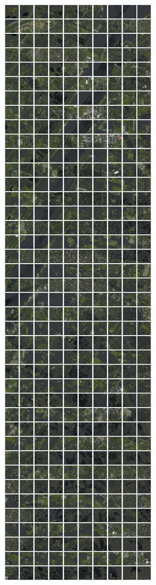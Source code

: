 <html>
<div>
<img src="https://github.com/HakkaTjakka/NL_TILE_MAP/blob/main/18/627/-1049/r.6270.-10490.png" height="44" width="44">
<img src="https://github.com/HakkaTjakka/NL_TILE_MAP/blob/main/18/627/-1049/r.6271.-10490.png" height="44" width="44">
<img src="https://github.com/HakkaTjakka/NL_TILE_MAP/blob/main/18/627/-1049/r.6272.-10490.png" height="44" width="44">
<img src="https://github.com/HakkaTjakka/NL_TILE_MAP/blob/main/18/627/-1049/r.6273.-10490.png" height="44" width="44">
<img src="https://github.com/HakkaTjakka/NL_TILE_MAP/blob/main/18/627/-1049/r.6274.-10490.png" height="44" width="44">
<img src="https://github.com/HakkaTjakka/NL_TILE_MAP/blob/main/18/627/-1049/r.6275.-10490.png" height="44" width="44">
<img src="https://github.com/HakkaTjakka/NL_TILE_MAP/blob/main/18/627/-1049/r.6276.-10490.png" height="44" width="44">
<img src="https://github.com/HakkaTjakka/NL_TILE_MAP/blob/main/18/627/-1049/r.6277.-10490.png" height="44" width="44">
<img src="https://github.com/HakkaTjakka/NL_TILE_MAP/blob/main/18/627/-1049/r.6278.-10490.png" height="44" width="44">
<img src="https://github.com/HakkaTjakka/NL_TILE_MAP/blob/main/18/627/-1049/r.6279.-10490.png" height="44" width="44">
<img src="https://github.com/HakkaTjakka/NL_TILE_MAP/blob/main/18/628/-1049/r.6280.-10490.png" height="44" width="44">
<img src="https://github.com/HakkaTjakka/NL_TILE_MAP/blob/main/18/628/-1049/r.6281.-10490.png" height="44" width="44">
<img src="https://github.com/HakkaTjakka/NL_TILE_MAP/blob/main/18/628/-1049/r.6282.-10490.png" height="44" width="44">
<img src="https://github.com/HakkaTjakka/NL_TILE_MAP/blob/main/18/628/-1049/r.6283.-10490.png" height="44" width="44">
<img src="https://github.com/HakkaTjakka/NL_TILE_MAP/blob/main/18/628/-1049/r.6284.-10490.png" height="44" width="44">
<img src="https://github.com/HakkaTjakka/NL_TILE_MAP/blob/main/18/628/-1049/r.6285.-10490.png" height="44" width="44">
<img src="https://github.com/HakkaTjakka/NL_TILE_MAP/blob/main/18/628/-1049/r.6286.-10490.png" height="44" width="44">
<img src="https://github.com/HakkaTjakka/NL_TILE_MAP/blob/main/18/628/-1049/r.6287.-10490.png" height="44" width="44">
<img src="https://github.com/HakkaTjakka/NL_TILE_MAP/blob/main/18/628/-1049/r.6288.-10490.png" height="44" width="44">
<img src="https://github.com/HakkaTjakka/NL_TILE_MAP/blob/main/18/628/-1049/r.6289.-10490.png" height="44" width="44">
<br>
<img src="https://github.com/HakkaTjakka/NL_TILE_MAP/blob/main/18/627/-1049/r.6270.-10489.png" height="44" width="44">
<img src="https://github.com/HakkaTjakka/NL_TILE_MAP/blob/main/18/627/-1049/r.6271.-10489.png" height="44" width="44">
<img src="https://github.com/HakkaTjakka/NL_TILE_MAP/blob/main/18/627/-1049/r.6272.-10489.png" height="44" width="44">
<img src="https://github.com/HakkaTjakka/NL_TILE_MAP/blob/main/18/627/-1049/r.6273.-10489.png" height="44" width="44">
<img src="https://github.com/HakkaTjakka/NL_TILE_MAP/blob/main/18/627/-1049/r.6274.-10489.png" height="44" width="44">
<img src="https://github.com/HakkaTjakka/NL_TILE_MAP/blob/main/18/627/-1049/r.6275.-10489.png" height="44" width="44">
<img src="https://github.com/HakkaTjakka/NL_TILE_MAP/blob/main/18/627/-1049/r.6276.-10489.png" height="44" width="44">
<img src="https://github.com/HakkaTjakka/NL_TILE_MAP/blob/main/18/627/-1049/r.6277.-10489.png" height="44" width="44">
<img src="https://github.com/HakkaTjakka/NL_TILE_MAP/blob/main/18/627/-1049/r.6278.-10489.png" height="44" width="44">
<img src="https://github.com/HakkaTjakka/NL_TILE_MAP/blob/main/18/627/-1049/r.6279.-10489.png" height="44" width="44">
<img src="https://github.com/HakkaTjakka/NL_TILE_MAP/blob/main/18/628/-1049/r.6280.-10489.png" height="44" width="44">
<img src="https://github.com/HakkaTjakka/NL_TILE_MAP/blob/main/18/628/-1049/r.6281.-10489.png" height="44" width="44">
<img src="https://github.com/HakkaTjakka/NL_TILE_MAP/blob/main/18/628/-1049/r.6282.-10489.png" height="44" width="44">
<img src="https://github.com/HakkaTjakka/NL_TILE_MAP/blob/main/18/628/-1049/r.6283.-10489.png" height="44" width="44">
<img src="https://github.com/HakkaTjakka/NL_TILE_MAP/blob/main/18/628/-1049/r.6284.-10489.png" height="44" width="44">
<img src="https://github.com/HakkaTjakka/NL_TILE_MAP/blob/main/18/628/-1049/r.6285.-10489.png" height="44" width="44">
<img src="https://github.com/HakkaTjakka/NL_TILE_MAP/blob/main/18/628/-1049/r.6286.-10489.png" height="44" width="44">
<img src="https://github.com/HakkaTjakka/NL_TILE_MAP/blob/main/18/628/-1049/r.6287.-10489.png" height="44" width="44">
<img src="https://github.com/HakkaTjakka/NL_TILE_MAP/blob/main/18/628/-1049/r.6288.-10489.png" height="44" width="44">
<img src="https://github.com/HakkaTjakka/NL_TILE_MAP/blob/main/18/628/-1049/r.6289.-10489.png" height="44" width="44">
<br>
<img src="https://github.com/HakkaTjakka/NL_TILE_MAP/blob/main/18/627/-1049/r.6270.-10488.png" height="44" width="44">
<img src="https://github.com/HakkaTjakka/NL_TILE_MAP/blob/main/18/627/-1049/r.6271.-10488.png" height="44" width="44">
<img src="https://github.com/HakkaTjakka/NL_TILE_MAP/blob/main/18/627/-1049/r.6272.-10488.png" height="44" width="44">
<img src="https://github.com/HakkaTjakka/NL_TILE_MAP/blob/main/18/627/-1049/r.6273.-10488.png" height="44" width="44">
<img src="https://github.com/HakkaTjakka/NL_TILE_MAP/blob/main/18/627/-1049/r.6274.-10488.png" height="44" width="44">
<img src="https://github.com/HakkaTjakka/NL_TILE_MAP/blob/main/18/627/-1049/r.6275.-10488.png" height="44" width="44">
<img src="https://github.com/HakkaTjakka/NL_TILE_MAP/blob/main/18/627/-1049/r.6276.-10488.png" height="44" width="44">
<img src="https://github.com/HakkaTjakka/NL_TILE_MAP/blob/main/18/627/-1049/r.6277.-10488.png" height="44" width="44">
<img src="https://github.com/HakkaTjakka/NL_TILE_MAP/blob/main/18/627/-1049/r.6278.-10488.png" height="44" width="44">
<img src="https://github.com/HakkaTjakka/NL_TILE_MAP/blob/main/18/627/-1049/r.6279.-10488.png" height="44" width="44">
<img src="https://github.com/HakkaTjakka/NL_TILE_MAP/blob/main/18/628/-1049/r.6280.-10488.png" height="44" width="44">
<img src="https://github.com/HakkaTjakka/NL_TILE_MAP/blob/main/18/628/-1049/r.6281.-10488.png" height="44" width="44">
<img src="https://github.com/HakkaTjakka/NL_TILE_MAP/blob/main/18/628/-1049/r.6282.-10488.png" height="44" width="44">
<img src="https://github.com/HakkaTjakka/NL_TILE_MAP/blob/main/18/628/-1049/r.6283.-10488.png" height="44" width="44">
<img src="https://github.com/HakkaTjakka/NL_TILE_MAP/blob/main/18/628/-1049/r.6284.-10488.png" height="44" width="44">
<img src="https://github.com/HakkaTjakka/NL_TILE_MAP/blob/main/18/628/-1049/r.6285.-10488.png" height="44" width="44">
<img src="https://github.com/HakkaTjakka/NL_TILE_MAP/blob/main/18/628/-1049/r.6286.-10488.png" height="44" width="44">
<img src="https://github.com/HakkaTjakka/NL_TILE_MAP/blob/main/18/628/-1049/r.6287.-10488.png" height="44" width="44">
<img src="https://github.com/HakkaTjakka/NL_TILE_MAP/blob/main/18/628/-1049/r.6288.-10488.png" height="44" width="44">
<img src="https://github.com/HakkaTjakka/NL_TILE_MAP/blob/main/18/628/-1049/r.6289.-10488.png" height="44" width="44">
<br>
<img src="https://github.com/HakkaTjakka/NL_TILE_MAP/blob/main/18/627/-1049/r.6270.-10487.png" height="44" width="44">
<img src="https://github.com/HakkaTjakka/NL_TILE_MAP/blob/main/18/627/-1049/r.6271.-10487.png" height="44" width="44">
<img src="https://github.com/HakkaTjakka/NL_TILE_MAP/blob/main/18/627/-1049/r.6272.-10487.png" height="44" width="44">
<img src="https://github.com/HakkaTjakka/NL_TILE_MAP/blob/main/18/627/-1049/r.6273.-10487.png" height="44" width="44">
<img src="https://github.com/HakkaTjakka/NL_TILE_MAP/blob/main/18/627/-1049/r.6274.-10487.png" height="44" width="44">
<img src="https://github.com/HakkaTjakka/NL_TILE_MAP/blob/main/18/627/-1049/r.6275.-10487.png" height="44" width="44">
<img src="https://github.com/HakkaTjakka/NL_TILE_MAP/blob/main/18/627/-1049/r.6276.-10487.png" height="44" width="44">
<img src="https://github.com/HakkaTjakka/NL_TILE_MAP/blob/main/18/627/-1049/r.6277.-10487.png" height="44" width="44">
<img src="https://github.com/HakkaTjakka/NL_TILE_MAP/blob/main/18/627/-1049/r.6278.-10487.png" height="44" width="44">
<img src="https://github.com/HakkaTjakka/NL_TILE_MAP/blob/main/18/627/-1049/r.6279.-10487.png" height="44" width="44">
<img src="https://github.com/HakkaTjakka/NL_TILE_MAP/blob/main/18/628/-1049/r.6280.-10487.png" height="44" width="44">
<img src="https://github.com/HakkaTjakka/NL_TILE_MAP/blob/main/18/628/-1049/r.6281.-10487.png" height="44" width="44">
<img src="https://github.com/HakkaTjakka/NL_TILE_MAP/blob/main/18/628/-1049/r.6282.-10487.png" height="44" width="44">
<img src="https://github.com/HakkaTjakka/NL_TILE_MAP/blob/main/18/628/-1049/r.6283.-10487.png" height="44" width="44">
<img src="https://github.com/HakkaTjakka/NL_TILE_MAP/blob/main/18/628/-1049/r.6284.-10487.png" height="44" width="44">
<img src="https://github.com/HakkaTjakka/NL_TILE_MAP/blob/main/18/628/-1049/r.6285.-10487.png" height="44" width="44">
<img src="https://github.com/HakkaTjakka/NL_TILE_MAP/blob/main/18/628/-1049/r.6286.-10487.png" height="44" width="44">
<img src="https://github.com/HakkaTjakka/NL_TILE_MAP/blob/main/18/628/-1049/r.6287.-10487.png" height="44" width="44">
<img src="https://github.com/HakkaTjakka/NL_TILE_MAP/blob/main/18/628/-1049/r.6288.-10487.png" height="44" width="44">
<img src="https://github.com/HakkaTjakka/NL_TILE_MAP/blob/main/18/628/-1049/r.6289.-10487.png" height="44" width="44">
<br>
<img src="https://github.com/HakkaTjakka/NL_TILE_MAP/blob/main/18/627/-1049/r.6270.-10486.png" height="44" width="44">
<img src="https://github.com/HakkaTjakka/NL_TILE_MAP/blob/main/18/627/-1049/r.6271.-10486.png" height="44" width="44">
<img src="https://github.com/HakkaTjakka/NL_TILE_MAP/blob/main/18/627/-1049/r.6272.-10486.png" height="44" width="44">
<img src="https://github.com/HakkaTjakka/NL_TILE_MAP/blob/main/18/627/-1049/r.6273.-10486.png" height="44" width="44">
<img src="https://github.com/HakkaTjakka/NL_TILE_MAP/blob/main/18/627/-1049/r.6274.-10486.png" height="44" width="44">
<img src="https://github.com/HakkaTjakka/NL_TILE_MAP/blob/main/18/627/-1049/r.6275.-10486.png" height="44" width="44">
<img src="https://github.com/HakkaTjakka/NL_TILE_MAP/blob/main/18/627/-1049/r.6276.-10486.png" height="44" width="44">
<img src="https://github.com/HakkaTjakka/NL_TILE_MAP/blob/main/18/627/-1049/r.6277.-10486.png" height="44" width="44">
<img src="https://github.com/HakkaTjakka/NL_TILE_MAP/blob/main/18/627/-1049/r.6278.-10486.png" height="44" width="44">
<img src="https://github.com/HakkaTjakka/NL_TILE_MAP/blob/main/18/627/-1049/r.6279.-10486.png" height="44" width="44">
<img src="https://github.com/HakkaTjakka/NL_TILE_MAP/blob/main/18/628/-1049/r.6280.-10486.png" height="44" width="44">
<img src="https://github.com/HakkaTjakka/NL_TILE_MAP/blob/main/18/628/-1049/r.6281.-10486.png" height="44" width="44">
<img src="https://github.com/HakkaTjakka/NL_TILE_MAP/blob/main/18/628/-1049/r.6282.-10486.png" height="44" width="44">
<img src="https://github.com/HakkaTjakka/NL_TILE_MAP/blob/main/18/628/-1049/r.6283.-10486.png" height="44" width="44">
<img src="https://github.com/HakkaTjakka/NL_TILE_MAP/blob/main/18/628/-1049/r.6284.-10486.png" height="44" width="44">
<img src="https://github.com/HakkaTjakka/NL_TILE_MAP/blob/main/18/628/-1049/r.6285.-10486.png" height="44" width="44">
<img src="https://github.com/HakkaTjakka/NL_TILE_MAP/blob/main/18/628/-1049/r.6286.-10486.png" height="44" width="44">
<img src="https://github.com/HakkaTjakka/NL_TILE_MAP/blob/main/18/628/-1049/r.6287.-10486.png" height="44" width="44">
<img src="https://github.com/HakkaTjakka/NL_TILE_MAP/blob/main/18/628/-1049/r.6288.-10486.png" height="44" width="44">
<img src="https://github.com/HakkaTjakka/NL_TILE_MAP/blob/main/18/628/-1049/r.6289.-10486.png" height="44" width="44">
<br>
<img src="https://github.com/HakkaTjakka/NL_TILE_MAP/blob/main/18/627/-1049/r.6270.-10485.png" height="44" width="44">
<img src="https://github.com/HakkaTjakka/NL_TILE_MAP/blob/main/18/627/-1049/r.6271.-10485.png" height="44" width="44">
<img src="https://github.com/HakkaTjakka/NL_TILE_MAP/blob/main/18/627/-1049/r.6272.-10485.png" height="44" width="44">
<img src="https://github.com/HakkaTjakka/NL_TILE_MAP/blob/main/18/627/-1049/r.6273.-10485.png" height="44" width="44">
<img src="https://github.com/HakkaTjakka/NL_TILE_MAP/blob/main/18/627/-1049/r.6274.-10485.png" height="44" width="44">
<img src="https://github.com/HakkaTjakka/NL_TILE_MAP/blob/main/18/627/-1049/r.6275.-10485.png" height="44" width="44">
<img src="https://github.com/HakkaTjakka/NL_TILE_MAP/blob/main/18/627/-1049/r.6276.-10485.png" height="44" width="44">
<img src="https://github.com/HakkaTjakka/NL_TILE_MAP/blob/main/18/627/-1049/r.6277.-10485.png" height="44" width="44">
<img src="https://github.com/HakkaTjakka/NL_TILE_MAP/blob/main/18/627/-1049/r.6278.-10485.png" height="44" width="44">
<img src="https://github.com/HakkaTjakka/NL_TILE_MAP/blob/main/18/627/-1049/r.6279.-10485.png" height="44" width="44">
<img src="https://github.com/HakkaTjakka/NL_TILE_MAP/blob/main/18/628/-1049/r.6280.-10485.png" height="44" width="44">
<img src="https://github.com/HakkaTjakka/NL_TILE_MAP/blob/main/18/628/-1049/r.6281.-10485.png" height="44" width="44">
<img src="https://github.com/HakkaTjakka/NL_TILE_MAP/blob/main/18/628/-1049/r.6282.-10485.png" height="44" width="44">
<img src="https://github.com/HakkaTjakka/NL_TILE_MAP/blob/main/18/628/-1049/r.6283.-10485.png" height="44" width="44">
<img src="https://github.com/HakkaTjakka/NL_TILE_MAP/blob/main/18/628/-1049/r.6284.-10485.png" height="44" width="44">
<img src="https://github.com/HakkaTjakka/NL_TILE_MAP/blob/main/18/628/-1049/r.6285.-10485.png" height="44" width="44">
<img src="https://github.com/HakkaTjakka/NL_TILE_MAP/blob/main/18/628/-1049/r.6286.-10485.png" height="44" width="44">
<img src="https://github.com/HakkaTjakka/NL_TILE_MAP/blob/main/18/628/-1049/r.6287.-10485.png" height="44" width="44">
<img src="https://github.com/HakkaTjakka/NL_TILE_MAP/blob/main/18/628/-1049/r.6288.-10485.png" height="44" width="44">
<img src="https://github.com/HakkaTjakka/NL_TILE_MAP/blob/main/18/628/-1049/r.6289.-10485.png" height="44" width="44">
<br>
<img src="https://github.com/HakkaTjakka/NL_TILE_MAP/blob/main/18/627/-1049/r.6270.-10484.png" height="44" width="44">
<img src="https://github.com/HakkaTjakka/NL_TILE_MAP/blob/main/18/627/-1049/r.6271.-10484.png" height="44" width="44">
<img src="https://github.com/HakkaTjakka/NL_TILE_MAP/blob/main/18/627/-1049/r.6272.-10484.png" height="44" width="44">
<img src="https://github.com/HakkaTjakka/NL_TILE_MAP/blob/main/18/627/-1049/r.6273.-10484.png" height="44" width="44">
<img src="https://github.com/HakkaTjakka/NL_TILE_MAP/blob/main/18/627/-1049/r.6274.-10484.png" height="44" width="44">
<img src="https://github.com/HakkaTjakka/NL_TILE_MAP/blob/main/18/627/-1049/r.6275.-10484.png" height="44" width="44">
<img src="https://github.com/HakkaTjakka/NL_TILE_MAP/blob/main/18/627/-1049/r.6276.-10484.png" height="44" width="44">
<img src="https://github.com/HakkaTjakka/NL_TILE_MAP/blob/main/18/627/-1049/r.6277.-10484.png" height="44" width="44">
<img src="https://github.com/HakkaTjakka/NL_TILE_MAP/blob/main/18/627/-1049/r.6278.-10484.png" height="44" width="44">
<img src="https://github.com/HakkaTjakka/NL_TILE_MAP/blob/main/18/627/-1049/r.6279.-10484.png" height="44" width="44">
<img src="https://github.com/HakkaTjakka/NL_TILE_MAP/blob/main/18/628/-1049/r.6280.-10484.png" height="44" width="44">
<img src="https://github.com/HakkaTjakka/NL_TILE_MAP/blob/main/18/628/-1049/r.6281.-10484.png" height="44" width="44">
<img src="https://github.com/HakkaTjakka/NL_TILE_MAP/blob/main/18/628/-1049/r.6282.-10484.png" height="44" width="44">
<img src="https://github.com/HakkaTjakka/NL_TILE_MAP/blob/main/18/628/-1049/r.6283.-10484.png" height="44" width="44">
<img src="https://github.com/HakkaTjakka/NL_TILE_MAP/blob/main/18/628/-1049/r.6284.-10484.png" height="44" width="44">
<img src="https://github.com/HakkaTjakka/NL_TILE_MAP/blob/main/18/628/-1049/r.6285.-10484.png" height="44" width="44">
<img src="https://github.com/HakkaTjakka/NL_TILE_MAP/blob/main/18/628/-1049/r.6286.-10484.png" height="44" width="44">
<img src="https://github.com/HakkaTjakka/NL_TILE_MAP/blob/main/18/628/-1049/r.6287.-10484.png" height="44" width="44">
<img src="https://github.com/HakkaTjakka/NL_TILE_MAP/blob/main/18/628/-1049/r.6288.-10484.png" height="44" width="44">
<img src="https://github.com/HakkaTjakka/NL_TILE_MAP/blob/main/18/628/-1049/r.6289.-10484.png" height="44" width="44">
<br>
<img src="https://github.com/HakkaTjakka/NL_TILE_MAP/blob/main/18/627/-1049/r.6270.-10483.png" height="44" width="44">
<img src="https://github.com/HakkaTjakka/NL_TILE_MAP/blob/main/18/627/-1049/r.6271.-10483.png" height="44" width="44">
<img src="https://github.com/HakkaTjakka/NL_TILE_MAP/blob/main/18/627/-1049/r.6272.-10483.png" height="44" width="44">
<img src="https://github.com/HakkaTjakka/NL_TILE_MAP/blob/main/18/627/-1049/r.6273.-10483.png" height="44" width="44">
<img src="https://github.com/HakkaTjakka/NL_TILE_MAP/blob/main/18/627/-1049/r.6274.-10483.png" height="44" width="44">
<img src="https://github.com/HakkaTjakka/NL_TILE_MAP/blob/main/18/627/-1049/r.6275.-10483.png" height="44" width="44">
<img src="https://github.com/HakkaTjakka/NL_TILE_MAP/blob/main/18/627/-1049/r.6276.-10483.png" height="44" width="44">
<img src="https://github.com/HakkaTjakka/NL_TILE_MAP/blob/main/18/627/-1049/r.6277.-10483.png" height="44" width="44">
<img src="https://github.com/HakkaTjakka/NL_TILE_MAP/blob/main/18/627/-1049/r.6278.-10483.png" height="44" width="44">
<img src="https://github.com/HakkaTjakka/NL_TILE_MAP/blob/main/18/627/-1049/r.6279.-10483.png" height="44" width="44">
<img src="https://github.com/HakkaTjakka/NL_TILE_MAP/blob/main/18/628/-1049/r.6280.-10483.png" height="44" width="44">
<img src="https://github.com/HakkaTjakka/NL_TILE_MAP/blob/main/18/628/-1049/r.6281.-10483.png" height="44" width="44">
<img src="https://github.com/HakkaTjakka/NL_TILE_MAP/blob/main/18/628/-1049/r.6282.-10483.png" height="44" width="44">
<img src="https://github.com/HakkaTjakka/NL_TILE_MAP/blob/main/18/628/-1049/r.6283.-10483.png" height="44" width="44">
<img src="https://github.com/HakkaTjakka/NL_TILE_MAP/blob/main/18/628/-1049/r.6284.-10483.png" height="44" width="44">
<img src="https://github.com/HakkaTjakka/NL_TILE_MAP/blob/main/18/628/-1049/r.6285.-10483.png" height="44" width="44">
<img src="https://github.com/HakkaTjakka/NL_TILE_MAP/blob/main/18/628/-1049/r.6286.-10483.png" height="44" width="44">
<img src="https://github.com/HakkaTjakka/NL_TILE_MAP/blob/main/18/628/-1049/r.6287.-10483.png" height="44" width="44">
<img src="https://github.com/HakkaTjakka/NL_TILE_MAP/blob/main/18/628/-1049/r.6288.-10483.png" height="44" width="44">
<img src="https://github.com/HakkaTjakka/NL_TILE_MAP/blob/main/18/628/-1049/r.6289.-10483.png" height="44" width="44">
<br>
<img src="https://github.com/HakkaTjakka/NL_TILE_MAP/blob/main/18/627/-1049/r.6270.-10482.png" height="44" width="44">
<img src="https://github.com/HakkaTjakka/NL_TILE_MAP/blob/main/18/627/-1049/r.6271.-10482.png" height="44" width="44">
<img src="https://github.com/HakkaTjakka/NL_TILE_MAP/blob/main/18/627/-1049/r.6272.-10482.png" height="44" width="44">
<img src="https://github.com/HakkaTjakka/NL_TILE_MAP/blob/main/18/627/-1049/r.6273.-10482.png" height="44" width="44">
<img src="https://github.com/HakkaTjakka/NL_TILE_MAP/blob/main/18/627/-1049/r.6274.-10482.png" height="44" width="44">
<img src="https://github.com/HakkaTjakka/NL_TILE_MAP/blob/main/18/627/-1049/r.6275.-10482.png" height="44" width="44">
<img src="https://github.com/HakkaTjakka/NL_TILE_MAP/blob/main/18/627/-1049/r.6276.-10482.png" height="44" width="44">
<img src="https://github.com/HakkaTjakka/NL_TILE_MAP/blob/main/18/627/-1049/r.6277.-10482.png" height="44" width="44">
<img src="https://github.com/HakkaTjakka/NL_TILE_MAP/blob/main/18/627/-1049/r.6278.-10482.png" height="44" width="44">
<img src="https://github.com/HakkaTjakka/NL_TILE_MAP/blob/main/18/627/-1049/r.6279.-10482.png" height="44" width="44">
<img src="https://github.com/HakkaTjakka/NL_TILE_MAP/blob/main/18/628/-1049/r.6280.-10482.png" height="44" width="44">
<img src="https://github.com/HakkaTjakka/NL_TILE_MAP/blob/main/18/628/-1049/r.6281.-10482.png" height="44" width="44">
<img src="https://github.com/HakkaTjakka/NL_TILE_MAP/blob/main/18/628/-1049/r.6282.-10482.png" height="44" width="44">
<img src="https://github.com/HakkaTjakka/NL_TILE_MAP/blob/main/18/628/-1049/r.6283.-10482.png" height="44" width="44">
<img src="https://github.com/HakkaTjakka/NL_TILE_MAP/blob/main/18/628/-1049/r.6284.-10482.png" height="44" width="44">
<img src="https://github.com/HakkaTjakka/NL_TILE_MAP/blob/main/18/628/-1049/r.6285.-10482.png" height="44" width="44">
<img src="https://github.com/HakkaTjakka/NL_TILE_MAP/blob/main/18/628/-1049/r.6286.-10482.png" height="44" width="44">
<img src="https://github.com/HakkaTjakka/NL_TILE_MAP/blob/main/18/628/-1049/r.6287.-10482.png" height="44" width="44">
<img src="https://github.com/HakkaTjakka/NL_TILE_MAP/blob/main/18/628/-1049/r.6288.-10482.png" height="44" width="44">
<img src="https://github.com/HakkaTjakka/NL_TILE_MAP/blob/main/18/628/-1049/r.6289.-10482.png" height="44" width="44">
<br>
<img src="https://github.com/HakkaTjakka/NL_TILE_MAP/blob/main/18/627/-1049/r.6270.-10481.png" height="44" width="44">
<img src="https://github.com/HakkaTjakka/NL_TILE_MAP/blob/main/18/627/-1049/r.6271.-10481.png" height="44" width="44">
<img src="https://github.com/HakkaTjakka/NL_TILE_MAP/blob/main/18/627/-1049/r.6272.-10481.png" height="44" width="44">
<img src="https://github.com/HakkaTjakka/NL_TILE_MAP/blob/main/18/627/-1049/r.6273.-10481.png" height="44" width="44">
<img src="https://github.com/HakkaTjakka/NL_TILE_MAP/blob/main/18/627/-1049/r.6274.-10481.png" height="44" width="44">
<img src="https://github.com/HakkaTjakka/NL_TILE_MAP/blob/main/18/627/-1049/r.6275.-10481.png" height="44" width="44">
<img src="https://github.com/HakkaTjakka/NL_TILE_MAP/blob/main/18/627/-1049/r.6276.-10481.png" height="44" width="44">
<img src="https://github.com/HakkaTjakka/NL_TILE_MAP/blob/main/18/627/-1049/r.6277.-10481.png" height="44" width="44">
<img src="https://github.com/HakkaTjakka/NL_TILE_MAP/blob/main/18/627/-1049/r.6278.-10481.png" height="44" width="44">
<img src="https://github.com/HakkaTjakka/NL_TILE_MAP/blob/main/18/627/-1049/r.6279.-10481.png" height="44" width="44">
<img src="https://github.com/HakkaTjakka/NL_TILE_MAP/blob/main/18/628/-1049/r.6280.-10481.png" height="44" width="44">
<img src="https://github.com/HakkaTjakka/NL_TILE_MAP/blob/main/18/628/-1049/r.6281.-10481.png" height="44" width="44">
<img src="https://github.com/HakkaTjakka/NL_TILE_MAP/blob/main/18/628/-1049/r.6282.-10481.png" height="44" width="44">
<img src="https://github.com/HakkaTjakka/NL_TILE_MAP/blob/main/18/628/-1049/r.6283.-10481.png" height="44" width="44">
<img src="https://github.com/HakkaTjakka/NL_TILE_MAP/blob/main/18/628/-1049/r.6284.-10481.png" height="44" width="44">
<img src="https://github.com/HakkaTjakka/NL_TILE_MAP/blob/main/18/628/-1049/r.6285.-10481.png" height="44" width="44">
<img src="https://github.com/HakkaTjakka/NL_TILE_MAP/blob/main/18/628/-1049/r.6286.-10481.png" height="44" width="44">
<img src="https://github.com/HakkaTjakka/NL_TILE_MAP/blob/main/18/628/-1049/r.6287.-10481.png" height="44" width="44">
<img src="https://github.com/HakkaTjakka/NL_TILE_MAP/blob/main/18/628/-1049/r.6288.-10481.png" height="44" width="44">
<img src="https://github.com/HakkaTjakka/NL_TILE_MAP/blob/main/18/628/-1049/r.6289.-10481.png" height="44" width="44">
<br>
<img src="https://github.com/HakkaTjakka/NL_TILE_MAP/blob/main/18/627/-1048/r.6270.-10480.png" height="44" width="44">
<img src="https://github.com/HakkaTjakka/NL_TILE_MAP/blob/main/18/627/-1048/r.6271.-10480.png" height="44" width="44">
<img src="https://github.com/HakkaTjakka/NL_TILE_MAP/blob/main/18/627/-1048/r.6272.-10480.png" height="44" width="44">
<img src="https://github.com/HakkaTjakka/NL_TILE_MAP/blob/main/18/627/-1048/r.6273.-10480.png" height="44" width="44">
<img src="https://github.com/HakkaTjakka/NL_TILE_MAP/blob/main/18/627/-1048/r.6274.-10480.png" height="44" width="44">
<img src="https://github.com/HakkaTjakka/NL_TILE_MAP/blob/main/18/627/-1048/r.6275.-10480.png" height="44" width="44">
<img src="https://github.com/HakkaTjakka/NL_TILE_MAP/blob/main/18/627/-1048/r.6276.-10480.png" height="44" width="44">
<img src="https://github.com/HakkaTjakka/NL_TILE_MAP/blob/main/18/627/-1048/r.6277.-10480.png" height="44" width="44">
<img src="https://github.com/HakkaTjakka/NL_TILE_MAP/blob/main/18/627/-1048/r.6278.-10480.png" height="44" width="44">
<img src="https://github.com/HakkaTjakka/NL_TILE_MAP/blob/main/18/627/-1048/r.6279.-10480.png" height="44" width="44">
<img src="https://github.com/HakkaTjakka/NL_TILE_MAP/blob/main/18/628/-1048/r.6280.-10480.png" height="44" width="44">
<img src="https://github.com/HakkaTjakka/NL_TILE_MAP/blob/main/18/628/-1048/r.6281.-10480.png" height="44" width="44">
<img src="https://github.com/HakkaTjakka/NL_TILE_MAP/blob/main/18/628/-1048/r.6282.-10480.png" height="44" width="44">
<img src="https://github.com/HakkaTjakka/NL_TILE_MAP/blob/main/18/628/-1048/r.6283.-10480.png" height="44" width="44">
<img src="https://github.com/HakkaTjakka/NL_TILE_MAP/blob/main/18/628/-1048/r.6284.-10480.png" height="44" width="44">
<img src="https://github.com/HakkaTjakka/NL_TILE_MAP/blob/main/18/628/-1048/r.6285.-10480.png" height="44" width="44">
<img src="https://github.com/HakkaTjakka/NL_TILE_MAP/blob/main/18/628/-1048/r.6286.-10480.png" height="44" width="44">
<img src="https://github.com/HakkaTjakka/NL_TILE_MAP/blob/main/18/628/-1048/r.6287.-10480.png" height="44" width="44">
<img src="https://github.com/HakkaTjakka/NL_TILE_MAP/blob/main/18/628/-1048/r.6288.-10480.png" height="44" width="44">
<img src="https://github.com/HakkaTjakka/NL_TILE_MAP/blob/main/18/628/-1048/r.6289.-10480.png" height="44" width="44">
<br>
<img src="https://github.com/HakkaTjakka/NL_TILE_MAP/blob/main/18/627/-1048/r.6270.-10479.png" height="44" width="44">
<img src="https://github.com/HakkaTjakka/NL_TILE_MAP/blob/main/18/627/-1048/r.6271.-10479.png" height="44" width="44">
<img src="https://github.com/HakkaTjakka/NL_TILE_MAP/blob/main/18/627/-1048/r.6272.-10479.png" height="44" width="44">
<img src="https://github.com/HakkaTjakka/NL_TILE_MAP/blob/main/18/627/-1048/r.6273.-10479.png" height="44" width="44">
<img src="https://github.com/HakkaTjakka/NL_TILE_MAP/blob/main/18/627/-1048/r.6274.-10479.png" height="44" width="44">
<img src="https://github.com/HakkaTjakka/NL_TILE_MAP/blob/main/18/627/-1048/r.6275.-10479.png" height="44" width="44">
<img src="https://github.com/HakkaTjakka/NL_TILE_MAP/blob/main/18/627/-1048/r.6276.-10479.png" height="44" width="44">
<img src="https://github.com/HakkaTjakka/NL_TILE_MAP/blob/main/18/627/-1048/r.6277.-10479.png" height="44" width="44">
<img src="https://github.com/HakkaTjakka/NL_TILE_MAP/blob/main/18/627/-1048/r.6278.-10479.png" height="44" width="44">
<img src="https://github.com/HakkaTjakka/NL_TILE_MAP/blob/main/18/627/-1048/r.6279.-10479.png" height="44" width="44">
<img src="https://github.com/HakkaTjakka/NL_TILE_MAP/blob/main/18/628/-1048/r.6280.-10479.png" height="44" width="44">
<img src="https://github.com/HakkaTjakka/NL_TILE_MAP/blob/main/18/628/-1048/r.6281.-10479.png" height="44" width="44">
<img src="https://github.com/HakkaTjakka/NL_TILE_MAP/blob/main/18/628/-1048/r.6282.-10479.png" height="44" width="44">
<img src="https://github.com/HakkaTjakka/NL_TILE_MAP/blob/main/18/628/-1048/r.6283.-10479.png" height="44" width="44">
<img src="https://github.com/HakkaTjakka/NL_TILE_MAP/blob/main/18/628/-1048/r.6284.-10479.png" height="44" width="44">
<img src="https://github.com/HakkaTjakka/NL_TILE_MAP/blob/main/18/628/-1048/r.6285.-10479.png" height="44" width="44">
<img src="https://github.com/HakkaTjakka/NL_TILE_MAP/blob/main/18/628/-1048/r.6286.-10479.png" height="44" width="44">
<img src="https://github.com/HakkaTjakka/NL_TILE_MAP/blob/main/18/628/-1048/r.6287.-10479.png" height="44" width="44">
<img src="https://github.com/HakkaTjakka/NL_TILE_MAP/blob/main/18/628/-1048/r.6288.-10479.png" height="44" width="44">
<img src="https://github.com/HakkaTjakka/NL_TILE_MAP/blob/main/18/628/-1048/r.6289.-10479.png" height="44" width="44">
<br>
<img src="https://github.com/HakkaTjakka/NL_TILE_MAP/blob/main/18/627/-1048/r.6270.-10478.png" height="44" width="44">
<img src="https://github.com/HakkaTjakka/NL_TILE_MAP/blob/main/18/627/-1048/r.6271.-10478.png" height="44" width="44">
<img src="https://github.com/HakkaTjakka/NL_TILE_MAP/blob/main/18/627/-1048/r.6272.-10478.png" height="44" width="44">
<img src="https://github.com/HakkaTjakka/NL_TILE_MAP/blob/main/18/627/-1048/r.6273.-10478.png" height="44" width="44">
<img src="https://github.com/HakkaTjakka/NL_TILE_MAP/blob/main/18/627/-1048/r.6274.-10478.png" height="44" width="44">
<img src="https://github.com/HakkaTjakka/NL_TILE_MAP/blob/main/18/627/-1048/r.6275.-10478.png" height="44" width="44">
<img src="https://github.com/HakkaTjakka/NL_TILE_MAP/blob/main/18/627/-1048/r.6276.-10478.png" height="44" width="44">
<img src="https://github.com/HakkaTjakka/NL_TILE_MAP/blob/main/18/627/-1048/r.6277.-10478.png" height="44" width="44">
<img src="https://github.com/HakkaTjakka/NL_TILE_MAP/blob/main/18/627/-1048/r.6278.-10478.png" height="44" width="44">
<img src="https://github.com/HakkaTjakka/NL_TILE_MAP/blob/main/18/627/-1048/r.6279.-10478.png" height="44" width="44">
<img src="https://github.com/HakkaTjakka/NL_TILE_MAP/blob/main/18/628/-1048/r.6280.-10478.png" height="44" width="44">
<img src="https://github.com/HakkaTjakka/NL_TILE_MAP/blob/main/18/628/-1048/r.6281.-10478.png" height="44" width="44">
<img src="https://github.com/HakkaTjakka/NL_TILE_MAP/blob/main/18/628/-1048/r.6282.-10478.png" height="44" width="44">
<img src="https://github.com/HakkaTjakka/NL_TILE_MAP/blob/main/18/628/-1048/r.6283.-10478.png" height="44" width="44">
<img src="https://github.com/HakkaTjakka/NL_TILE_MAP/blob/main/18/628/-1048/r.6284.-10478.png" height="44" width="44">
<img src="https://github.com/HakkaTjakka/NL_TILE_MAP/blob/main/18/628/-1048/r.6285.-10478.png" height="44" width="44">
<img src="https://github.com/HakkaTjakka/NL_TILE_MAP/blob/main/18/628/-1048/r.6286.-10478.png" height="44" width="44">
<img src="https://github.com/HakkaTjakka/NL_TILE_MAP/blob/main/18/628/-1048/r.6287.-10478.png" height="44" width="44">
<img src="https://github.com/HakkaTjakka/NL_TILE_MAP/blob/main/18/628/-1048/r.6288.-10478.png" height="44" width="44">
<img src="https://github.com/HakkaTjakka/NL_TILE_MAP/blob/main/18/628/-1048/r.6289.-10478.png" height="44" width="44">
<br>
<img src="https://github.com/HakkaTjakka/NL_TILE_MAP/blob/main/18/627/-1048/r.6270.-10477.png" height="44" width="44">
<img src="https://github.com/HakkaTjakka/NL_TILE_MAP/blob/main/18/627/-1048/r.6271.-10477.png" height="44" width="44">
<img src="https://github.com/HakkaTjakka/NL_TILE_MAP/blob/main/18/627/-1048/r.6272.-10477.png" height="44" width="44">
<img src="https://github.com/HakkaTjakka/NL_TILE_MAP/blob/main/18/627/-1048/r.6273.-10477.png" height="44" width="44">
<img src="https://github.com/HakkaTjakka/NL_TILE_MAP/blob/main/18/627/-1048/r.6274.-10477.png" height="44" width="44">
<img src="https://github.com/HakkaTjakka/NL_TILE_MAP/blob/main/18/627/-1048/r.6275.-10477.png" height="44" width="44">
<img src="https://github.com/HakkaTjakka/NL_TILE_MAP/blob/main/18/627/-1048/r.6276.-10477.png" height="44" width="44">
<img src="https://github.com/HakkaTjakka/NL_TILE_MAP/blob/main/18/627/-1048/r.6277.-10477.png" height="44" width="44">
<img src="https://github.com/HakkaTjakka/NL_TILE_MAP/blob/main/18/627/-1048/r.6278.-10477.png" height="44" width="44">
<img src="https://github.com/HakkaTjakka/NL_TILE_MAP/blob/main/18/627/-1048/r.6279.-10477.png" height="44" width="44">
<img src="https://github.com/HakkaTjakka/NL_TILE_MAP/blob/main/18/628/-1048/r.6280.-10477.png" height="44" width="44">
<img src="https://github.com/HakkaTjakka/NL_TILE_MAP/blob/main/18/628/-1048/r.6281.-10477.png" height="44" width="44">
<img src="https://github.com/HakkaTjakka/NL_TILE_MAP/blob/main/18/628/-1048/r.6282.-10477.png" height="44" width="44">
<img src="https://github.com/HakkaTjakka/NL_TILE_MAP/blob/main/18/628/-1048/r.6283.-10477.png" height="44" width="44">
<img src="https://github.com/HakkaTjakka/NL_TILE_MAP/blob/main/18/628/-1048/r.6284.-10477.png" height="44" width="44">
<img src="https://github.com/HakkaTjakka/NL_TILE_MAP/blob/main/18/628/-1048/r.6285.-10477.png" height="44" width="44">
<img src="https://github.com/HakkaTjakka/NL_TILE_MAP/blob/main/18/628/-1048/r.6286.-10477.png" height="44" width="44">
<img src="https://github.com/HakkaTjakka/NL_TILE_MAP/blob/main/18/628/-1048/r.6287.-10477.png" height="44" width="44">
<img src="https://github.com/HakkaTjakka/NL_TILE_MAP/blob/main/18/628/-1048/r.6288.-10477.png" height="44" width="44">
<img src="https://github.com/HakkaTjakka/NL_TILE_MAP/blob/main/18/628/-1048/r.6289.-10477.png" height="44" width="44">
<br>
<img src="https://github.com/HakkaTjakka/NL_TILE_MAP/blob/main/18/627/-1048/r.6270.-10476.png" height="44" width="44">
<img src="https://github.com/HakkaTjakka/NL_TILE_MAP/blob/main/18/627/-1048/r.6271.-10476.png" height="44" width="44">
<img src="https://github.com/HakkaTjakka/NL_TILE_MAP/blob/main/18/627/-1048/r.6272.-10476.png" height="44" width="44">
<img src="https://github.com/HakkaTjakka/NL_TILE_MAP/blob/main/18/627/-1048/r.6273.-10476.png" height="44" width="44">
<img src="https://github.com/HakkaTjakka/NL_TILE_MAP/blob/main/18/627/-1048/r.6274.-10476.png" height="44" width="44">
<img src="https://github.com/HakkaTjakka/NL_TILE_MAP/blob/main/18/627/-1048/r.6275.-10476.png" height="44" width="44">
<img src="https://github.com/HakkaTjakka/NL_TILE_MAP/blob/main/18/627/-1048/r.6276.-10476.png" height="44" width="44">
<img src="https://github.com/HakkaTjakka/NL_TILE_MAP/blob/main/18/627/-1048/r.6277.-10476.png" height="44" width="44">
<img src="https://github.com/HakkaTjakka/NL_TILE_MAP/blob/main/18/627/-1048/r.6278.-10476.png" height="44" width="44">
<img src="https://github.com/HakkaTjakka/NL_TILE_MAP/blob/main/18/627/-1048/r.6279.-10476.png" height="44" width="44">
<img src="https://github.com/HakkaTjakka/NL_TILE_MAP/blob/main/18/628/-1048/r.6280.-10476.png" height="44" width="44">
<img src="https://github.com/HakkaTjakka/NL_TILE_MAP/blob/main/18/628/-1048/r.6281.-10476.png" height="44" width="44">
<img src="https://github.com/HakkaTjakka/NL_TILE_MAP/blob/main/18/628/-1048/r.6282.-10476.png" height="44" width="44">
<img src="https://github.com/HakkaTjakka/NL_TILE_MAP/blob/main/18/628/-1048/r.6283.-10476.png" height="44" width="44">
<img src="https://github.com/HakkaTjakka/NL_TILE_MAP/blob/main/18/628/-1048/r.6284.-10476.png" height="44" width="44">
<img src="https://github.com/HakkaTjakka/NL_TILE_MAP/blob/main/18/628/-1048/r.6285.-10476.png" height="44" width="44">
<img src="https://github.com/HakkaTjakka/NL_TILE_MAP/blob/main/18/628/-1048/r.6286.-10476.png" height="44" width="44">
<img src="https://github.com/HakkaTjakka/NL_TILE_MAP/blob/main/18/628/-1048/r.6287.-10476.png" height="44" width="44">
<img src="https://github.com/HakkaTjakka/NL_TILE_MAP/blob/main/18/628/-1048/r.6288.-10476.png" height="44" width="44">
<img src="https://github.com/HakkaTjakka/NL_TILE_MAP/blob/main/18/628/-1048/r.6289.-10476.png" height="44" width="44">
<br>
<img src="https://github.com/HakkaTjakka/NL_TILE_MAP/blob/main/18/627/-1048/r.6270.-10475.png" height="44" width="44">
<img src="https://github.com/HakkaTjakka/NL_TILE_MAP/blob/main/18/627/-1048/r.6271.-10475.png" height="44" width="44">
<img src="https://github.com/HakkaTjakka/NL_TILE_MAP/blob/main/18/627/-1048/r.6272.-10475.png" height="44" width="44">
<img src="https://github.com/HakkaTjakka/NL_TILE_MAP/blob/main/18/627/-1048/r.6273.-10475.png" height="44" width="44">
<img src="https://github.com/HakkaTjakka/NL_TILE_MAP/blob/main/18/627/-1048/r.6274.-10475.png" height="44" width="44">
<img src="https://github.com/HakkaTjakka/NL_TILE_MAP/blob/main/18/627/-1048/r.6275.-10475.png" height="44" width="44">
<img src="https://github.com/HakkaTjakka/NL_TILE_MAP/blob/main/18/627/-1048/r.6276.-10475.png" height="44" width="44">
<img src="https://github.com/HakkaTjakka/NL_TILE_MAP/blob/main/18/627/-1048/r.6277.-10475.png" height="44" width="44">
<img src="https://github.com/HakkaTjakka/NL_TILE_MAP/blob/main/18/627/-1048/r.6278.-10475.png" height="44" width="44">
<img src="https://github.com/HakkaTjakka/NL_TILE_MAP/blob/main/18/627/-1048/r.6279.-10475.png" height="44" width="44">
<img src="https://github.com/HakkaTjakka/NL_TILE_MAP/blob/main/18/628/-1048/r.6280.-10475.png" height="44" width="44">
<img src="https://github.com/HakkaTjakka/NL_TILE_MAP/blob/main/18/628/-1048/r.6281.-10475.png" height="44" width="44">
<img src="https://github.com/HakkaTjakka/NL_TILE_MAP/blob/main/18/628/-1048/r.6282.-10475.png" height="44" width="44">
<img src="https://github.com/HakkaTjakka/NL_TILE_MAP/blob/main/18/628/-1048/r.6283.-10475.png" height="44" width="44">
<img src="https://github.com/HakkaTjakka/NL_TILE_MAP/blob/main/18/628/-1048/r.6284.-10475.png" height="44" width="44">
<img src="https://github.com/HakkaTjakka/NL_TILE_MAP/blob/main/18/628/-1048/r.6285.-10475.png" height="44" width="44">
<img src="https://github.com/HakkaTjakka/NL_TILE_MAP/blob/main/18/628/-1048/r.6286.-10475.png" height="44" width="44">
<img src="https://github.com/HakkaTjakka/NL_TILE_MAP/blob/main/18/628/-1048/r.6287.-10475.png" height="44" width="44">
<img src="https://github.com/HakkaTjakka/NL_TILE_MAP/blob/main/18/628/-1048/r.6288.-10475.png" height="44" width="44">
<img src="https://github.com/HakkaTjakka/NL_TILE_MAP/blob/main/18/628/-1048/r.6289.-10475.png" height="44" width="44">
<br>
<img src="https://github.com/HakkaTjakka/NL_TILE_MAP/blob/main/18/627/-1048/r.6270.-10474.png" height="44" width="44">
<img src="https://github.com/HakkaTjakka/NL_TILE_MAP/blob/main/18/627/-1048/r.6271.-10474.png" height="44" width="44">
<img src="https://github.com/HakkaTjakka/NL_TILE_MAP/blob/main/18/627/-1048/r.6272.-10474.png" height="44" width="44">
<img src="https://github.com/HakkaTjakka/NL_TILE_MAP/blob/main/18/627/-1048/r.6273.-10474.png" height="44" width="44">
<img src="https://github.com/HakkaTjakka/NL_TILE_MAP/blob/main/18/627/-1048/r.6274.-10474.png" height="44" width="44">
<img src="https://github.com/HakkaTjakka/NL_TILE_MAP/blob/main/18/627/-1048/r.6275.-10474.png" height="44" width="44">
<img src="https://github.com/HakkaTjakka/NL_TILE_MAP/blob/main/18/627/-1048/r.6276.-10474.png" height="44" width="44">
<img src="https://github.com/HakkaTjakka/NL_TILE_MAP/blob/main/18/627/-1048/r.6277.-10474.png" height="44" width="44">
<img src="https://github.com/HakkaTjakka/NL_TILE_MAP/blob/main/18/627/-1048/r.6278.-10474.png" height="44" width="44">
<img src="https://github.com/HakkaTjakka/NL_TILE_MAP/blob/main/18/627/-1048/r.6279.-10474.png" height="44" width="44">
<img src="https://github.com/HakkaTjakka/NL_TILE_MAP/blob/main/18/628/-1048/r.6280.-10474.png" height="44" width="44">
<img src="https://github.com/HakkaTjakka/NL_TILE_MAP/blob/main/18/628/-1048/r.6281.-10474.png" height="44" width="44">
<img src="https://github.com/HakkaTjakka/NL_TILE_MAP/blob/main/18/628/-1048/r.6282.-10474.png" height="44" width="44">
<img src="https://github.com/HakkaTjakka/NL_TILE_MAP/blob/main/18/628/-1048/r.6283.-10474.png" height="44" width="44">
<img src="https://github.com/HakkaTjakka/NL_TILE_MAP/blob/main/18/628/-1048/r.6284.-10474.png" height="44" width="44">
<img src="https://github.com/HakkaTjakka/NL_TILE_MAP/blob/main/18/628/-1048/r.6285.-10474.png" height="44" width="44">
<img src="https://github.com/HakkaTjakka/NL_TILE_MAP/blob/main/18/628/-1048/r.6286.-10474.png" height="44" width="44">
<img src="https://github.com/HakkaTjakka/NL_TILE_MAP/blob/main/18/628/-1048/r.6287.-10474.png" height="44" width="44">
<img src="https://github.com/HakkaTjakka/NL_TILE_MAP/blob/main/18/628/-1048/r.6288.-10474.png" height="44" width="44">
<img src="https://github.com/HakkaTjakka/NL_TILE_MAP/blob/main/18/628/-1048/r.6289.-10474.png" height="44" width="44">
<br>
<img src="https://github.com/HakkaTjakka/NL_TILE_MAP/blob/main/18/627/-1048/r.6270.-10473.png" height="44" width="44">
<img src="https://github.com/HakkaTjakka/NL_TILE_MAP/blob/main/18/627/-1048/r.6271.-10473.png" height="44" width="44">
<img src="https://github.com/HakkaTjakka/NL_TILE_MAP/blob/main/18/627/-1048/r.6272.-10473.png" height="44" width="44">
<img src="https://github.com/HakkaTjakka/NL_TILE_MAP/blob/main/18/627/-1048/r.6273.-10473.png" height="44" width="44">
<img src="https://github.com/HakkaTjakka/NL_TILE_MAP/blob/main/18/627/-1048/r.6274.-10473.png" height="44" width="44">
<img src="https://github.com/HakkaTjakka/NL_TILE_MAP/blob/main/18/627/-1048/r.6275.-10473.png" height="44" width="44">
<img src="https://github.com/HakkaTjakka/NL_TILE_MAP/blob/main/18/627/-1048/r.6276.-10473.png" height="44" width="44">
<img src="https://github.com/HakkaTjakka/NL_TILE_MAP/blob/main/18/627/-1048/r.6277.-10473.png" height="44" width="44">
<img src="https://github.com/HakkaTjakka/NL_TILE_MAP/blob/main/18/627/-1048/r.6278.-10473.png" height="44" width="44">
<img src="https://github.com/HakkaTjakka/NL_TILE_MAP/blob/main/18/627/-1048/r.6279.-10473.png" height="44" width="44">
<img src="https://github.com/HakkaTjakka/NL_TILE_MAP/blob/main/18/628/-1048/r.6280.-10473.png" height="44" width="44">
<img src="https://github.com/HakkaTjakka/NL_TILE_MAP/blob/main/18/628/-1048/r.6281.-10473.png" height="44" width="44">
<img src="https://github.com/HakkaTjakka/NL_TILE_MAP/blob/main/18/628/-1048/r.6282.-10473.png" height="44" width="44">
<img src="https://github.com/HakkaTjakka/NL_TILE_MAP/blob/main/18/628/-1048/r.6283.-10473.png" height="44" width="44">
<img src="https://github.com/HakkaTjakka/NL_TILE_MAP/blob/main/18/628/-1048/r.6284.-10473.png" height="44" width="44">
<img src="https://github.com/HakkaTjakka/NL_TILE_MAP/blob/main/18/628/-1048/r.6285.-10473.png" height="44" width="44">
<img src="https://github.com/HakkaTjakka/NL_TILE_MAP/blob/main/18/628/-1048/r.6286.-10473.png" height="44" width="44">
<img src="https://github.com/HakkaTjakka/NL_TILE_MAP/blob/main/18/628/-1048/r.6287.-10473.png" height="44" width="44">
<img src="https://github.com/HakkaTjakka/NL_TILE_MAP/blob/main/18/628/-1048/r.6288.-10473.png" height="44" width="44">
<img src="https://github.com/HakkaTjakka/NL_TILE_MAP/blob/main/18/628/-1048/r.6289.-10473.png" height="44" width="44">
<br>
<img src="https://github.com/HakkaTjakka/NL_TILE_MAP/blob/main/18/627/-1048/r.6270.-10472.png" height="44" width="44">
<img src="https://github.com/HakkaTjakka/NL_TILE_MAP/blob/main/18/627/-1048/r.6271.-10472.png" height="44" width="44">
<img src="https://github.com/HakkaTjakka/NL_TILE_MAP/blob/main/18/627/-1048/r.6272.-10472.png" height="44" width="44">
<img src="https://github.com/HakkaTjakka/NL_TILE_MAP/blob/main/18/627/-1048/r.6273.-10472.png" height="44" width="44">
<img src="https://github.com/HakkaTjakka/NL_TILE_MAP/blob/main/18/627/-1048/r.6274.-10472.png" height="44" width="44">
<img src="https://github.com/HakkaTjakka/NL_TILE_MAP/blob/main/18/627/-1048/r.6275.-10472.png" height="44" width="44">
<img src="https://github.com/HakkaTjakka/NL_TILE_MAP/blob/main/18/627/-1048/r.6276.-10472.png" height="44" width="44">
<img src="https://github.com/HakkaTjakka/NL_TILE_MAP/blob/main/18/627/-1048/r.6277.-10472.png" height="44" width="44">
<img src="https://github.com/HakkaTjakka/NL_TILE_MAP/blob/main/18/627/-1048/r.6278.-10472.png" height="44" width="44">
<img src="https://github.com/HakkaTjakka/NL_TILE_MAP/blob/main/18/627/-1048/r.6279.-10472.png" height="44" width="44">
<img src="https://github.com/HakkaTjakka/NL_TILE_MAP/blob/main/18/628/-1048/r.6280.-10472.png" height="44" width="44">
<img src="https://github.com/HakkaTjakka/NL_TILE_MAP/blob/main/18/628/-1048/r.6281.-10472.png" height="44" width="44">
<img src="https://github.com/HakkaTjakka/NL_TILE_MAP/blob/main/18/628/-1048/r.6282.-10472.png" height="44" width="44">
<img src="https://github.com/HakkaTjakka/NL_TILE_MAP/blob/main/18/628/-1048/r.6283.-10472.png" height="44" width="44">
<img src="https://github.com/HakkaTjakka/NL_TILE_MAP/blob/main/18/628/-1048/r.6284.-10472.png" height="44" width="44">
<img src="https://github.com/HakkaTjakka/NL_TILE_MAP/blob/main/18/628/-1048/r.6285.-10472.png" height="44" width="44">
<img src="https://github.com/HakkaTjakka/NL_TILE_MAP/blob/main/18/628/-1048/r.6286.-10472.png" height="44" width="44">
<img src="https://github.com/HakkaTjakka/NL_TILE_MAP/blob/main/18/628/-1048/r.6287.-10472.png" height="44" width="44">
<img src="https://github.com/HakkaTjakka/NL_TILE_MAP/blob/main/18/628/-1048/r.6288.-10472.png" height="44" width="44">
<img src="https://github.com/HakkaTjakka/NL_TILE_MAP/blob/main/18/628/-1048/r.6289.-10472.png" height="44" width="44">
<br>
<img src="https://github.com/HakkaTjakka/NL_TILE_MAP/blob/main/18/627/-1048/r.6270.-10471.png" height="44" width="44">
<img src="https://github.com/HakkaTjakka/NL_TILE_MAP/blob/main/18/627/-1048/r.6271.-10471.png" height="44" width="44">
<img src="https://github.com/HakkaTjakka/NL_TILE_MAP/blob/main/18/627/-1048/r.6272.-10471.png" height="44" width="44">
<img src="https://github.com/HakkaTjakka/NL_TILE_MAP/blob/main/18/627/-1048/r.6273.-10471.png" height="44" width="44">
<img src="https://github.com/HakkaTjakka/NL_TILE_MAP/blob/main/18/627/-1048/r.6274.-10471.png" height="44" width="44">
<img src="https://github.com/HakkaTjakka/NL_TILE_MAP/blob/main/18/627/-1048/r.6275.-10471.png" height="44" width="44">
<img src="https://github.com/HakkaTjakka/NL_TILE_MAP/blob/main/18/627/-1048/r.6276.-10471.png" height="44" width="44">
<img src="https://github.com/HakkaTjakka/NL_TILE_MAP/blob/main/18/627/-1048/r.6277.-10471.png" height="44" width="44">
<img src="https://github.com/HakkaTjakka/NL_TILE_MAP/blob/main/18/627/-1048/r.6278.-10471.png" height="44" width="44">
<img src="https://github.com/HakkaTjakka/NL_TILE_MAP/blob/main/18/627/-1048/r.6279.-10471.png" height="44" width="44">
<img src="https://github.com/HakkaTjakka/NL_TILE_MAP/blob/main/18/628/-1048/r.6280.-10471.png" height="44" width="44">
<img src="https://github.com/HakkaTjakka/NL_TILE_MAP/blob/main/18/628/-1048/r.6281.-10471.png" height="44" width="44">
<img src="https://github.com/HakkaTjakka/NL_TILE_MAP/blob/main/18/628/-1048/r.6282.-10471.png" height="44" width="44">
<img src="https://github.com/HakkaTjakka/NL_TILE_MAP/blob/main/18/628/-1048/r.6283.-10471.png" height="44" width="44">
<img src="https://github.com/HakkaTjakka/NL_TILE_MAP/blob/main/18/628/-1048/r.6284.-10471.png" height="44" width="44">
<img src="https://github.com/HakkaTjakka/NL_TILE_MAP/blob/main/18/628/-1048/r.6285.-10471.png" height="44" width="44">
<img src="https://github.com/HakkaTjakka/NL_TILE_MAP/blob/main/18/628/-1048/r.6286.-10471.png" height="44" width="44">
<img src="https://github.com/HakkaTjakka/NL_TILE_MAP/blob/main/18/628/-1048/r.6287.-10471.png" height="44" width="44">
<img src="https://github.com/HakkaTjakka/NL_TILE_MAP/blob/main/18/628/-1048/r.6288.-10471.png" height="44" width="44">
<img src="https://github.com/HakkaTjakka/NL_TILE_MAP/blob/main/18/628/-1048/r.6289.-10471.png" height="44" width="44">
<br>
</div>
</html>

